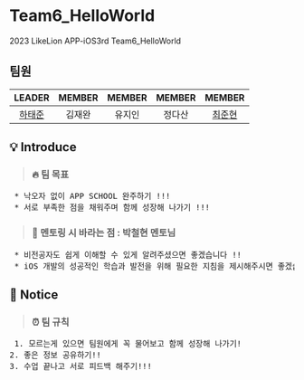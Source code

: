 # Team6_HelloWorld
 2023 LikeLion APP-iOS3rd Team6_HelloWorld




## 팀원

|LEADER|MEMBER|MEMBER|MEMBER|MEMBER|
| :---: | :---: | :---: | :---: | :---: |
|  [하태준](https://github.com/htj7425)  |  김재완  |  유지인  |  정다산  |  [최준현](https://github.com/jun-hyeon)  |



## 💡 Introduce
> ### 🔥 팀 목표
<pre>
 * 낙오자 없이 APP SCHOOL 완주하기 !!!
 * 서로 부족한 점을 채워주며 함께 성장해 나가기 !!!
</pre>



> ### 🤙 멘토링 시 바라는 점 : 박철현 멘토님
<pre>
 * 비전공자도 쉽게 이해할 수 있게 알려주셨으면 좋겠습니다 !!
 * iOS 개발의 성공적인 학습과 발전을 위해 필요한 지침을 제시해주시면 좋겠습니다 !!
</pre>



## 📌 Notice
> ### ⏰ 팀 규칙
<pre>
 1. 모르는게 있으면 팀원에게 꼭 물어보고 함께 성장해 나가기!
2. 좋은 정보 공유하기!!
3. 수업 끝나고 서로 피드백 해주기!!! 
</pre>

